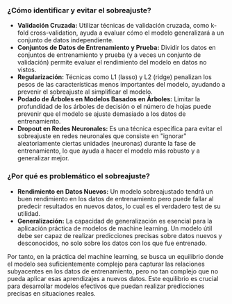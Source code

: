 ### ¿Cómo identificar y evitar el sobreajuste?

- **Validación Cruzada:** Utilizar técnicas de validación cruzada, como k-fold cross-validation, ayuda a evaluar cómo el modelo generalizará a un conjunto de datos independiente.
- **Conjuntos de Datos de Entrenamiento y Prueba:** Dividir los datos en conjuntos de entrenamiento y prueba (y a veces un conjunto de validación) permite evaluar el rendimiento del modelo en datos no vistos.
- **Regularización:** Técnicas como L1 (lasso) y L2 (ridge) penalizan los pesos de las características menos importantes del modelo, ayudando a prevenir el sobreajuste al simplificar el modelo.
- **Podado de Árboles en Modelos Basados en Árboles:** Limitar la profundidad de los árboles de decisión o el número de hojas puede prevenir que el modelo se ajuste demasiado a los datos de entrenamiento.
- **Dropout en Redes Neuronales:** Es una técnica específica para evitar el sobreajuste en redes neuronales que consiste en "ignorar" aleatoriamente ciertas unidades (neuronas) durante la fase de entrenamiento, lo que ayuda a hacer el modelo más robusto y a generalizar mejor.

### ¿Por qué es problemático el sobreajuste?

- **Rendimiento en Datos Nuevos:** Un modelo sobreajustado tendrá un buen rendimiento en los datos de entrenamiento pero puede fallar al predecir resultados en nuevos datos, lo cual es el verdadero test de su utilidad.
- **Generalización:** La capacidad de generalización es esencial para la aplicación práctica de modelos de machine learning. Un modelo útil debe ser capaz de realizar predicciones precisas sobre datos nuevos y desconocidos, no solo sobre los datos con los que fue entrenado.

Por tanto, en la práctica del machine learning, se busca un equilibrio donde el modelo sea suficientemente complejo para capturar las relaciones subyacentes en los datos de entrenamiento, pero no tan complejo que no pueda aplicar esas aprendizajes a nuevos datos. Este equilibrio es crucial para desarrollar modelos efectivos que puedan realizar predicciones precisas en situaciones reales.